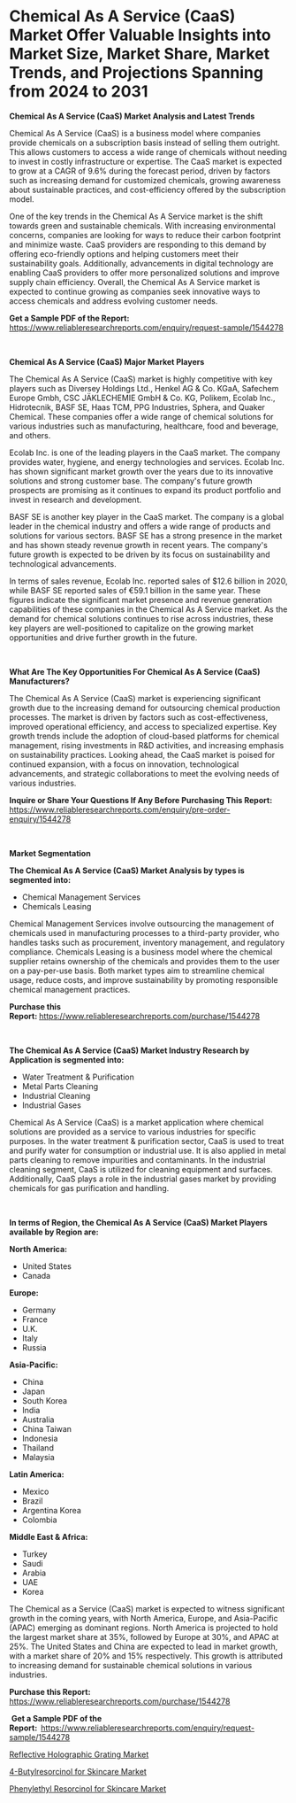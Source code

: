 <p><h1>Chemical As A Service (CaaS) Market Offer Valuable Insights into Market Size, Market Share, Market Trends, and Projections Spanning from 2024 to 2031</h1></p><p><strong>Chemical As A Service (CaaS) Market Analysis and Latest Trends</strong></p>
<p><p>Chemical As A Service (CaaS) is a business model where companies provide chemicals on a subscription basis instead of selling them outright. This allows customers to access a wide range of chemicals without needing to invest in costly infrastructure or expertise. The CaaS market is expected to grow at a CAGR of 9.6% during the forecast period, driven by factors such as increasing demand for customized chemicals, growing awareness about sustainable practices, and cost-efficiency offered by the subscription model.</p><p>One of the key trends in the Chemical As A Service market is the shift towards green and sustainable chemicals. With increasing environmental concerns, companies are looking for ways to reduce their carbon footprint and minimize waste. CaaS providers are responding to this demand by offering eco-friendly options and helping customers meet their sustainability goals. Additionally, advancements in digital technology are enabling CaaS providers to offer more personalized solutions and improve supply chain efficiency. Overall, the Chemical As A Service market is expected to continue growing as companies seek innovative ways to access chemicals and address evolving customer needs.</p></p>
<p><strong>Get a Sample PDF of the Report:&nbsp;</strong> <a href="https://www.reliableresearchreports.com/enquiry/request-sample/1544278">https://www.reliableresearchreports.com/enquiry/request-sample/1544278</a></p>
<p>&nbsp;</p>
<p><strong>Chemical As A Service (CaaS) Major Market Players</strong></p>
<p><p>The Chemical As A Service (CaaS) market is highly competitive with key players such as Diversey Holdings Ltd., Henkel AG & Co. KGaA, Safechem Europe Gmbh, CSC JÄKLECHEMIE GmbH & Co. KG, Polikem, Ecolab Inc., Hidrotecnik, BASF SE, Haas TCM, PPG Industries, Sphera, and Quaker Chemical. These companies offer a wide range of chemical solutions for various industries such as manufacturing, healthcare, food and beverage, and others.</p><p>Ecolab Inc. is one of the leading players in the CaaS market. The company provides water, hygiene, and energy technologies and services. Ecolab Inc. has shown significant market growth over the years due to its innovative solutions and strong customer base. The company's future growth prospects are promising as it continues to expand its product portfolio and invest in research and development.</p><p>BASF SE is another key player in the CaaS market. The company is a global leader in the chemical industry and offers a wide range of products and solutions for various sectors. BASF SE has a strong presence in the market and has shown steady revenue growth in recent years. The company's future growth is expected to be driven by its focus on sustainability and technological advancements.</p><p>In terms of sales revenue, Ecolab Inc. reported sales of $12.6 billion in 2020, while BASF SE reported sales of €59.1 billion in the same year. These figures indicate the significant market presence and revenue generation capabilities of these companies in the Chemical As A Service market. As the demand for chemical solutions continues to rise across industries, these key players are well-positioned to capitalize on the growing market opportunities and drive further growth in the future.</p></p>
<p>&nbsp;</p>
<p><strong>What Are The Key Opportunities For Chemical As A Service (CaaS) Manufacturers?</strong></p>
<p><p>The Chemical As A Service (CaaS) market is experiencing significant growth due to the increasing demand for outsourcing chemical production processes. The market is driven by factors such as cost-effectiveness, improved operational efficiency, and access to specialized expertise. Key growth trends include the adoption of cloud-based platforms for chemical management, rising investments in R&D activities, and increasing emphasis on sustainability practices. Looking ahead, the CaaS market is poised for continued expansion, with a focus on innovation, technological advancements, and strategic collaborations to meet the evolving needs of various industries.</p></p>
<p><strong>Inquire or Share Your Questions If Any Before Purchasing This Report:</strong> <a href="https://www.reliableresearchreports.com/enquiry/pre-order-enquiry/1544278">https://www.reliableresearchreports.com/enquiry/pre-order-enquiry/1544278</a></p>
<p>&nbsp;</p>
<p><strong>Market Segmentation</strong></p>
<p><strong>The Chemical As A Service (CaaS) Market Analysis by types is segmented into:</strong></p>
<p><ul><li>Chemical Management Services</li><li>Chemicals Leasing</li></ul></p>
<p><p>Chemical Management Services involve outsourcing the management of chemicals used in manufacturing processes to a third-party provider, who handles tasks such as procurement, inventory management, and regulatory compliance. Chemicals Leasing is a business model where the chemical supplier retains ownership of the chemicals and provides them to the user on a pay-per-use basis. Both market types aim to streamline chemical usage, reduce costs, and improve sustainability by promoting responsible chemical management practices.</p></p>
<p><strong>Purchase this Report:&nbsp;</strong><a href="https://www.reliableresearchreports.com/purchase/1544278">https://www.reliableresearchreports.com/purchase/1544278</a></p>
<p>&nbsp;</p>
<p><strong>The Chemical As A Service (CaaS) Market Industry Research by Application is segmented into:</strong></p>
<p><ul><li>Water Treatment & Purification</li><li>Metal Parts Cleaning</li><li>Industrial Cleaning</li><li>Industrial Gases</li></ul></p>
<p><p>Chemical As A Service (CaaS) is a market application where chemical solutions are provided as a service to various industries for specific purposes. In the water treatment & purification sector, CaaS is used to treat and purify water for consumption or industrial use. It is also applied in metal parts cleaning to remove impurities and contaminants. In the industrial cleaning segment, CaaS is utilized for cleaning equipment and surfaces. Additionally, CaaS plays a role in the industrial gases market by providing chemicals for gas purification and handling.</p></p>
<p>&nbsp;</p>
<p><strong>In terms of Region, the Chemical As A Service (CaaS) Market Players available by Region are:</strong></p>
<p>
    <p> <strong> North America: </strong>
        <ul>
            <li>United States</li>
            <li>Canada</li>
        </ul>
        </p> 
    <p> <strong> Europe: </strong>
        <ul>
            <li>Germany</li>
            <li>France</li>
            <li>U.K.</li>
            <li>Italy</li>
            <li>Russia</li>
        </ul>
        </p> 
    <p> <strong> Asia-Pacific: </strong>
        <ul>
            <li>China</li>
            <li>Japan</li>
            <li>South Korea</li>
            <li>India</li>
            <li>Australia</li>
            <li>China Taiwan</li>
            <li>Indonesia</li>
            <li>Thailand</li>
            <li>Malaysia</li>
        </ul>
        </p> 
    <p> <strong> Latin America: </strong>
        <ul>
            <li>Mexico</li>
            <li>Brazil</li>
            <li>Argentina Korea</li>
            <li>Colombia</li>
        </ul>
        </p> 
    <p> <strong> Middle East & Africa: </strong>
        <ul>
            <li>Turkey</li>
            <li>Saudi</li>
            <li>Arabia</li>
            <li>UAE</li>
            <li>Korea</li>
        </ul>
    </p>
    </p>
<p><p>The Chemical as a Service (CaaS) market is expected to witness significant growth in the coming years, with North America, Europe, and Asia-Pacific (APAC) emerging as dominant regions. North America is projected to hold the largest market share at 35%, followed by Europe at 30%, and APAC at 25%. The United States and China are expected to lead in market growth, with a market share of 20% and 15% respectively. This growth is attributed to increasing demand for sustainable chemical solutions in various industries.</p></p>
<p><strong>Purchase this Report: </strong><a href="https://www.reliableresearchreports.com/purchase/1544278">https://www.reliableresearchreports.com/purchase/1544278</a></p>
<p>&nbsp;<strong>Get a Sample PDF of the Report:&nbsp;&nbsp;</strong><a href="https://www.reliableresearchreports.com/enquiry/request-sample/1544278">https://www.reliableresearchreports.com/enquiry/request-sample/1544278</a></p>
<p><strong></strong></p>
<p><p><a href="https://github.com/danielneavesallisons03mba/Market-Research-Report-List-1/blob/main/reflective-holographic-grating-market.md">Reflective Holographic Grating Market</a></p><p><a href="https://github.com/dimitrishawkinswaynenp91rgz/Market-Research-Report-List-1/blob/main/4-butylresorcinol-for-skincare-market.md">4-Butylresorcinol for Skincare Market</a></p><p><a href="https://github.com/changoleonlaverguenzanoexiste/Market-Research-Report-List-2/blob/main/phenylethyl-resorcinol-for-skincare-market.md">Phenylethyl Resorcinol for Skincare Market</a></p></p>